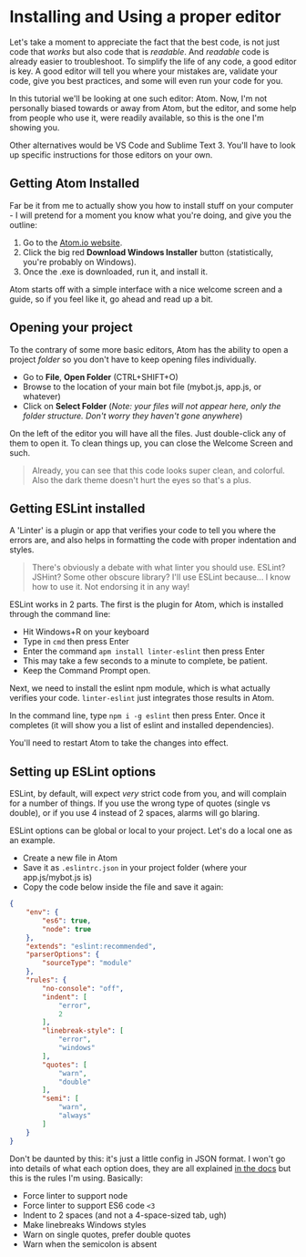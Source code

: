 # Installing and Using a proper editor

Let's take a moment to appreciate the fact that the best code, is not just code that *works* but also code that is *readable*. And *readable* code is already easier to troubleshoot. To simplify the life of any code, a good editor is key. A good editor will tell you where your mistakes are, validate your code, give you best practices, and some will even run your code for you.

In this tutorial we'll be looking at one such editor: Atom. Now, I'm not personally biased towards or away from Atom, but the editor, and some help from people who use it, were readily available, so this is the one I'm showing you.

Other alternatives would be VS Code and Sublime Text 3. You'll have to look up specific instructions for those editors on your own.

## Getting Atom Installed

Far be it from me to actually show you how to install stuff on your computer - I will pretend for a moment you know what you're doing, and give you the outline:

1. Go to the [Atom.io website](https://atom.io/).
2. Click the big red **Download Windows Installer** button (statistically, you're probably on Windows).
3. Once the .exe is downloaded, run it, and install it.

Atom starts off with a simple interface with a nice welcome screen and a guide, so if you feel like it, go ahead and read up a bit.

## Opening your project

To the contrary of some more basic editors, Atom has the ability to open a project *folder* so you don't have to keep opening files individually.

- Go to **File**, **Open Folder** (CTRL+SHIFT+O)
- Browse to the location of your main bot file (mybot.js, app.js, or whatever)
- Click on **Select Folder** (*Note: your files will not appear here, only the folder structure. Don't worry they haven't gone anywhere*)

On the left of the editor you will have all the files. Just double-click any of them to open it. To clean things up, you can close the Welcome Screen and such.

> Already, you can see that this code looks super clean, and colorful. Also the dark theme doesn't hurt the eyes so that's a plus.

## Getting ESLint installed

A 'Linter' is a plugin or app that verifies your code to tell you where the errors are, and also helps in formatting the code with proper indentation and styles.

> There's obviously a debate with what linter you should use. ESLint? JSHint? Some other obscure library? I'll use ESLint because... I know how to use it. Not endorsing it in any way!

ESLint works in 2 parts. The first is the plugin for Atom, which is installed through the command line:

- Hit Windows+R on your keyboard
- Type in `cmd` then press Enter
- Enter the command `apm install linter-eslint` then press Enter
- This may take a few seconds to a minute to complete, be patient.
- Keep the Command Prompt open.

Next, we need to install the eslint npm module, which is what actually verifies your code. `linter-eslint` just integrates those results in Atom.

In the command line, type `npm i -g eslint` then press Enter. Once it completes (it will show you a list of eslint and installed dependencies).

You'll need to restart Atom to take the changes into effect.

## Setting up ESLint options

ESLint, by default, will expect *very* strict code from you, and will complain for a number of things.
If you use the wrong type of quotes (single vs double), or if you use 4 instead of 2 spaces, alarms will go blaring.

ESLint options can be global or local to your project. Let's do a local one as an example.

- Create a new file in Atom
- Save it as `.eslintrc.json` in your project folder (where your app.js/mybot.js is)
- Copy the code below inside the file and save it again:

```json
{
    "env": {
        "es6": true,
        "node": true
    },
    "extends": "eslint:recommended",
    "parserOptions": {
        "sourceType": "module"
    },
    "rules": {
        "no-console": "off",
        "indent": [
            "error",
            2
        ],
        "linebreak-style": [
            "error",
            "windows"
        ],
        "quotes": [
            "warn",
            "double"
        ],
        "semi": [
            "warn",
            "always"
        ]
    }
}
```

Don't be daunted by this: it's just a little config in JSON format. I won't go into details of what each option does, they are all explained [in the docs](http://eslint.org/docs/rules/) but this is the rules I'm using. Basically:

- Force linter to support node
- Force linter to support ES6 code `<3`
- Indent to 2 spaces (and not a 4-space-sized tab, ugh)
- Make linebreaks Windows styles
- Warn on single quotes, prefer double quotes
- Warn when the semicolon is absent
